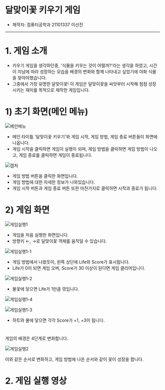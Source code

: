 # **달맞이꽃 키우기 게임**

- 제작자: 컴퓨터공학과 21101337 이선진

---

# **1. 게임 소개**

- 키우기 게임을 생각하던중, '식물을 키우는 것이 어떨까?'라는 생각을 하였고, 시간이 지남에 따라 성장하는 모습을 배경의 변화와 함께 나타내고 싶었기에 야화 식물을 찾아야했습니다.
- 그중에서 가장 유명한 달맞이꽃! 이 게임은 달맞이꽃을 씨앗부터 시작해 점점 성장시키는 재미를 목적으로 제작한 게임입니다.

# 1) 초기 화면(메인 메뉴)

![메인메뉴](https://user-images.githubusercontent.com/109647265/205739860-ea1c01bb-c9f3-4813-834c-870dc96e16cb.PNG)

- 메인 타이틀 '달맞이꽃 키우기'와 게임 시작, 게임 방법, 게임 종료 버튼들이 화면에 나옵니다.
- 게임 시작을 클릭하면 게임이 실행이 되며, 게임 방법을 클릭하면 게임 방법이 나오고, 게임 종료를 클릭하면 게임이 종료됩니다.


![캡처](https://user-images.githubusercontent.com/109647265/205752346-09542d9c-af02-4f6d-a910-734a41437e4e.PNG)



- 게임 방법 버튼을 클릭한 화면입니다.
- 게임 방법에 대한 자세한 정보가 나와있습니다.
- 게임 시작 버튼과 게임 종료 버튼 또한 마찬가지로 클릭하면 시작과 종료가 됩니다.



# 2) 게임 화면

![게임실행1](https://user-images.githubusercontent.com/109647265/205741399-fc1892a3-cc86-4fad-904c-2ddc37bf2a6b.PNG)

- 게임을 처음 실행한 화면입니다.
- 방향키 ←, →로 달맞이꽃 객체를 움직일 수 있습니다.



![게임실행1-1](https://user-images.githubusercontent.com/109647265/205741558-eac45a58-9b8a-4200-a557-d1d24a29c6ad.png)

- 게임 방법에서 나왔듯이, 왼쪽 상단에 Life와 Score가 표시됩니다.
- Life가 0이 되면 게임 오버, Score가 30 이상이 된다면 게임 클리어입니다.

![게임실행1-2](https://user-images.githubusercontent.com/109647265/205741806-53b8fe99-ee90-43b9-9494-c84348af8ad5.png)

- 불꽃에 닿으면 Life가 1만큼 깎입니다.

![게임실행1-4](https://user-images.githubusercontent.com/109647265/205741991-584afd4d-d8ec-4477-b8c7-e1ace073674b.PNG)

![게임실행1-3](https://user-images.githubusercontent.com/109647265/205742011-ffaf8216-9709-4a4e-997c-9329a56af0ba.PNG)

- 하트와 물에 닿으면 각각 Score가 +1, +3이 됩니다.



#




게임의 배경은 4단계로 변화합니다.

![게임실행2](https://user-images.githubusercontent.com/109647265/205742843-b838f1ea-9b30-49d7-9e7b-47283d6e165e.png)

이와 같은 순서로 변화하고, 게임 방법에 나온 순서와 같이 꽃이 성장을 합니다.

# **2. 게임 실행 영상**

